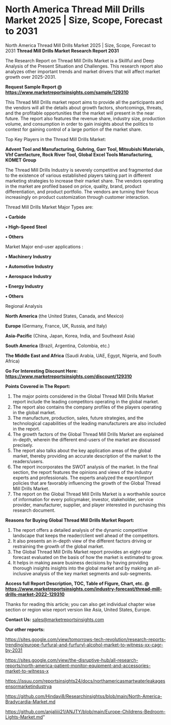 # North America Thread Mill Drills Market 2025 | Size, Scope, Forecast to 2031
 North America Thread Mill Drills Market 2025 | Size, Scope, Forecast to 2031
<strong>Thread Mill Drills Market Research Report 2031</strong>

The Research Report on Thread Mill Drills Market is a Skillful and Deep Analysis of the Present Situation and Challenges. This research report also analyzes other important trends and market drivers that will affect market growth over 2025-2031.

<strong>Request Sample Report @ <a href=https://www.marketreportsinsights.com/sample/129310>https://www.marketreportsinsights.com/sample/129310</a></strong>

This Thread Mill Drills market report aims to provide all the participants and the vendors will all the details about growth factors, shortcomings, threats, and the profitable opportunities that the market will present in the near future. The report also features the revenue share, industry size, production volume, and consumption in order to gain insights about the politics to contest for gaining control of a large portion of the market share.

Top Key Players in the Thread Mill Drills Market:

<strong>Advent Tool and Manufacturing, Guhring, Garr Tool, Mitsubishi Materials, Vhf Camfacture, Rock River Tool, Global Excel Tools Manufacturing, KOMET Group</strong>

The Thread Mill Drills Industry is severely competitive and fragmented due to the existence of various established players taking part in different marketing strategies to increase their market share. The vendors operating in the market are profiled based on price, quality, brand, product differentiation, and product portfolio. The vendors are turning their focus increasingly on product customization through customer interaction.

Thread Mill Drills Market Major Types are:

<strong>• Carbide

• High-Speed Steel

• Others</strong>

Market Major end-user applications :

<strong>• Machinery Industry

• Automotive Industry

• Aerospace Industry

• Energy Industry

• Others</strong>

Regional Analysis

</u><strong><b>North America</b></strong> (the United States, Canada, and Mexico)

<strong><b>Europe </b></strong>(Germany, France, UK, Russia, and Italy)

<strong><b>Asia-Pacific</b></strong> (China, Japan, Korea, India, and Southeast Asia)

<strong><b>South America</b></strong> (Brazil, Argentina, Colombia, etc.)

<strong><b>The Middle East and Africa</b></strong> (Saudi Arabia, UAE, Egypt, Nigeria, and South Africa)

<strong>Go For Interesting Discount Here: <a href=https://www.marketreportsinsights.com/discount/129310>https://www.marketreportsinsights.com/discount/129310</a></strong>

<strong>Points Covered in The Report:</strong>
<ol>
  <li>The major points considered in the Global Thread Mill Drills Market report include the leading competitors operating in the global market.</li>
  <li>The report also contains the company profiles of the players operating in the global market.</li>
  <li>The manufacture, production, sales, future strategies, and the technological capabilities of the leading manufacturers are also included in the report.</li>
  <li>The growth factors of the Global Thread Mill Drills Market are explained in-depth, wherein the different end-users of the market are discussed precisely.</li>
  <li>The report also talks about the key application areas of the global market, thereby providing an accurate description of the market to the readers/users.</li>
  <li>The report incorporates the SWOT analysis of the market. In the final section, the report features the opinions and views of the industry experts and professionals. The experts analyzed the export/import policies that are favorably influencing the growth of the Global Thread Mill Drills Market.</li>
  <li>The report on the Global Thread Mill Drills Market is a worthwhile source of information for every policymaker, investor, stakeholder, service provider, manufacturer, supplier, and player interested in purchasing this research document.</li>
</ol>
<strong>Reasons for Buying Global Thread Mill Drills Market Report:</strong>

<ol>
  <li>The report offers a detailed analysis of the dynamic competitive landscape that keeps the reader/client well ahead of the competitors.</li>
  <li>It also presents an in-depth view of the different factors driving or restraining the growth of the global market.</li>
  <li>The Global Thread Mill Drills Market report provides an eight-year forecast evaluated on the basis of how the market is estimated to grow.</li>
  <li>It helps in making aware business decisions by having providing thorough insights insights into the global market and by making an all-inclusive analysis of the key market segments and sub-segments.</li>
</ol>
<strong>Access full Report Description, TOC, Table of Figure, Chart, etc. @ <a href=https://www.marketreportsinsights.com/industry-forecast/thread-mill-drills-market-2022-129310>https://www.marketreportsinsights.com/industry-forecast/thread-mill-drills-market-2022-129310</a></strong>


Thanks for reading this article; you can also get individual chapter wise section or region wise report version like Asia, United States, Europe.

<strong>Contact Us:</strong>
sales@marketreportsinsights.com

<strong>Our other reports:</strong>

<a href=https://sites.google.com/view/tomorrows-tech-revolution/research-reports-trending/europe-furfural-and-furfuryl-alcohol-market-to-witness-xx-cagr-by-2031>https://sites.google.com/view/tomorrows-tech-revolution/research-reports-trending/europe-furfural-and-furfuryl-alcohol-market-to-witness-xx-cagr-by-2031</a>

<a href=https://sites.google.com/view/the-disruptive-hub/all-research-reports/north-america-patient-monitor-equipment-and-accessories-market-to-witness-x>https://sites.google.com/view/the-disruptive-hub/all-research-reports/north-america-patient-monitor-equipment-and-accessories-market-to-witness-x</a>

<a href=https://issuu.com/reportsinsights24/docs/northamericasmartwaterleakagesensormarketindustrya>https://issuu.com/reportsinsights24/docs/northamericasmartwaterleakagesensormarketindustrya</a>

<a href=https://github.com/Hindavi8/Researchinsightss/blob/main/North-America-Bradycardia-Market.md>https://github.com/Hindavi8/Researchinsightss/blob/main/North-America-Bradycardia-Market.md</a>

<a href=https://github.com/anjaliiii21/ANJTY/blob/main/Europe-Childrens-Bedroom-Lights-Market.md>https://github.com/anjaliiii21/ANJTY/blob/main/Europe-Childrens-Bedroom-Lights-Market.md</a>"
